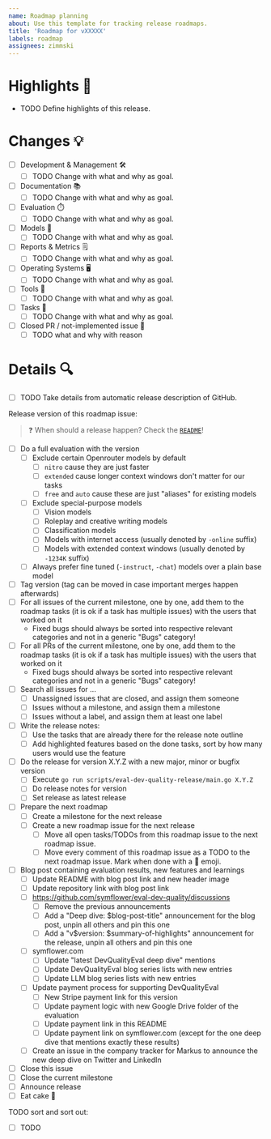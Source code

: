 ```yaml
---
name: Roadmap planning
about: Use this template for tracking release roadmaps.
title: 'Roadmap for vXXXXX'
labels: roadmap
assignees: zimmski
---
```


# Highlights :star2:

-   TODO Define highlights of this release.

# Changes :bulb:

-   [ ] Development & Management 🛠️
    -   [ ] TODO Change with what and why as goal.
-   [ ] Documentation 📚
    -   [ ] TODO Change with what and why as goal.
-   [ ] Evaluation ⏱️
    -   [ ] TODO Change with what and why as goal.
-   [ ] Models 🤖
    -   [ ] TODO Change with what and why as goal.
-   [ ] Reports & Metrics 🗒️
    -   [ ] TODO Change with what and why as goal.
-   [ ] Operating Systems 🖥️
    -   [ ] TODO Change with what and why as goal.
-   [ ] Tools 🧰
    -   [ ] TODO Change with what and why as goal.
-   [ ] Tasks 🔢
    -   [ ] TODO Change with what and why as goal.
-   [ ] Closed PR / not-implemented issue 🚫
    -   [ ] TODO what and why with reason

# Details :mag:

-   [ ] TODO Take details from automatic release description of GitHub.

Release version of this roadmap issue:

> ❓ When should a release happen? Check the [`README`](../../README.md#when-and-how-to-release)!

-   [ ] Do a full evaluation with the version
    -   [ ] Exclude certain Openrouter models by default
        -   [ ] `nitro` cause they are just faster
        -   [ ] `extended` cause longer context windows don't matter for our tasks
        -   [ ] `free` and `auto` cause these are just "aliases" for existing models
    -   [ ] Exclude special-purpose models
        -   [ ] Vision models
        -   [ ] Roleplay and creative writing models
        -   [ ] Classification models
        -   [ ] Models with internet access (usually denoted by `-online` suffix)
        -   [ ] Models with extended context windows (usually denoted by `-1234K` suffix)
    -   [ ] Always prefer fine tuned (`-instruct`, `-chat`) models over a plain base model
-   [ ] Tag version (tag can be moved in case important merges happen afterwards)
-   [ ] For all issues of the current milestone, one by one, add them to the roadmap tasks (it is ok if a task has multiple issues) with the users that worked on it
    -   Fixed bugs should always be sorted into respective relevant categories and not in a generic "Bugs" category!
-   [ ] For all PRs of the current milestone, one by one, add them to the roadmap tasks (it is ok if a task has multiple issues) with the users that worked on it
    -   Fixed bugs should always be sorted into respective relevant categories and not in a generic "Bugs" category!
-   [ ] Search all issues for ...
    -   [ ] Unassigned issues that are closed, and assign them someone
    -   [ ] Issues without a milestone, and assign them a milestone
    -   [ ] Issues without a label, and assign them at least one label
-   [ ] Write the release notes:
    -   [ ] Use the tasks that are already there for the release note outline
    -   [ ] Add highlighted features based on the done tasks, sort by how many users would use the feature
-   [ ] Do the release for version X.Y.Z with a new major, minor or bugfix version
    -   [ ] Execute `go run scripts/eval-dev-quality-release/main.go X.Y.Z`
    -   [ ] Do release notes for version
    -   [ ] Set release as latest release
-   [ ] Prepare the next roadmap
    -   [ ] Create a milestone for the next release
    -   [ ] Create a new roadmap issue for the next release
        -   [ ] Move all open tasks/TODOs from this roadmap issue to the next roadmap issue.
        -   [ ] Move every comment of this roadmap issue as a TODO to the next roadmap issue. Mark when done with a :rocket: emoji.
-   [ ] Blog post containing evaluation results, new features and learnings
    -   [ ] Update README with blog post link and new header image
    -   [ ] Update repository link with blog post link
    -   [ ] https://github.com/symflower/eval-dev-quality/discussions
        -   [ ] Remove the previous announcements
        -   [ ] Add a "Deep dive: $blog-post-title" announcement for the blog post, unpin all others and pin this one
        -   [ ] Add a "v$version: $summary-of-highlights" announcement for the release, unpin all others and pin this one
    -   [ ] symflower.com
        -   [ ] Update "latest DevQualityEval deep dive" mentions
        -   [ ] Update DevQualityEval blog series lists with new entries
        -   [ ] Update LLM blog series lists with new entries
    -   [ ] Update payment process for supporting DevQualityEval
        -   [ ] New Stripe payment link for this version
        -   [ ] Update payment logic with new Google Drive folder of the evaluation
        -   [ ] Update payment link in this README
        -   [ ] Update payment link on symflower.com (except for the one deep dive that mentions exactly these results)
    -   [ ] Create an issue in the company tracker for Markus to announce the new deep dive on Twitter and LinkedIn
-   [ ] Close this issue
-   [ ] Close the current milestone
-   [ ] Announce release
-   [ ] Eat cake 🎂

TODO sort and sort out:

-   [ ] TODO
